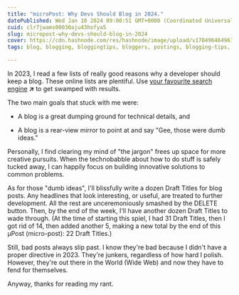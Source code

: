 ```yaml
---
title: "microPost: Why Devs Should Blog in 2024."
datePublished: Wed Jan 10 2024 09:00:51 GMT+0000 (Coordinated Universal Time)
cuid: clr7jwams00030aju43hofya5
slug: micropost-why-devs-should-blog-in-2024
cover: https://cdn.hashnode.com/res/hashnode/image/upload/v1704964649616/2b43e712-fa93-46fb-b3ef-c0219608018a.png
tags: blog, blogging, bloggingtips, bloggers, postings, blogging-tips, posts, posting

---
```


In 2023, I read a few lists of really good reasons why a developer should keep a blog. These online lists are plentiful. Use [your favourite search engine](https://duckduckgo.com/?q=why+a+developer+should+keep+a+blog) ***↗*** to get swamped with results.

The two main goals that stuck with me were:

* A blog is a great dumping ground for technical details, and
    
* A blog is a rear-view mirror to point at and say "Gee, those were dumb ideas."
    

Personally, I find clearing my mind of "the jargon" frees up space for more creative pursuits. When the technobabble about how to do stuff is safely tucked away, I can happily focus on building innovative solutions to common problems.

As for those "dumb ideas", I'll blissfully write a dozen Draft Titles for blog posts. Any headlines that look interesting, or useful, are treated to further development. All the rest are unceremoniously smashed by the DELETE button. Then, by the end of the week, I'll have another dozen Draft Titles to wade through. (At the time of starting this spiel, I had 31 Draft Titles, then I got rid of 14, then added another 5, making a new total by the end of this μPost (micro-post): 22 Draft Titles.)

Still, bad posts always slip past. I know they're bad because I didn't have a proper directive in 2023. They're junkers, regardless of how hard I polish. However, they're out there in the World (Wide Web) and now they have to fend for themselves.

Anyway, thanks for reading my rant.